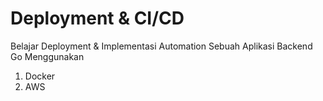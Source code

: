 # Deployment & CI/CD

Belajar Deployment & Implementasi Automation Sebuah Aplikasi Backend Go Menggunakan

1. Docker
2. AWS 
